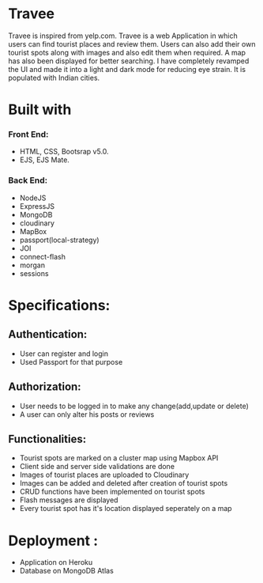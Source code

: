 # Travee 
Travee is inspired from yelp.com. Travee is a web Application in which users can find tourist places and review them. Users can also add their own tourist spots along with images and also edit them when required. A map has also been displayed for better searching. I have completely revamped the UI and made it into a light and dark mode for reducing eye strain. It is populated with Indian cities.
# Built with
### Front End:
   * HTML, CSS, Bootsrap v5.0.
   * EJS, EJS Mate.
### Back End:
  * NodeJS
  * ExpressJS
  * MongoDB
  * cloudinary
  * MapBox
  * passport(local-strategy)
  * JOI
  * connect-flash
  * morgan
  * sessions
# Specifications:
## Authentication:
* User can register and login
* Used Passport for that purpose
## Authorization:
* User needs to be logged in to make any change(add,update or delete)
* A user can only alter his posts or reviews
## Functionalities:
* Tourist spots are marked on a cluster map using Mapbox API
* Client side and server side validations are done
* Images of tourist places are uploaded to Cloudinary
* Images can be added and deleted after creation of tourist spots
* CRUD functions have been implemented on tourist spots
* Flash messages are displayed
* Every tourist spot has it's location displayed seperately on a map
 # Deployment :
 * Application on Heroku
 * Database on MongoDB Atlas
